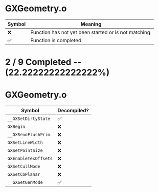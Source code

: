 # GXGeometry.o
| Symbol | Meaning 
| ------------- | ------------- 
| :x: | Function has not yet been started or is not matching. 
| :white_check_mark: | Function is completed. 


# 2 / 9 Completed -- (22.22222222222222%)
# GXGeometry.o
| Symbol | Decompiled? |
| ------------- | ------------- |
| `__GXSetDirtyState` | :white_check_mark: |
| `GXBegin` | :x: |
| `__GXSendFlushPrim` | :x: |
| `GXSetLineWidth` | :x: |
| `GXSetPointSize` | :x: |
| `GXEnableTexOffsets` | :x: |
| `GXSetCullMode` | :x: |
| `GXSetCoPlanar` | :x: |
| `__GXSetGenMode` | :white_check_mark: |
